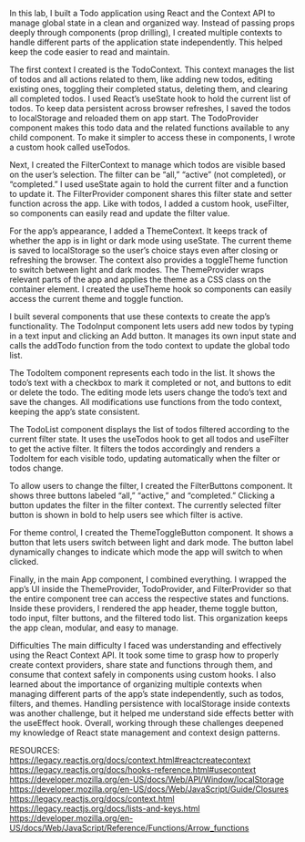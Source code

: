 In this lab, I built a Todo application using React and the Context API to manage global state in a clean and organized way. Instead of passing props deeply through components (prop drilling), I created multiple contexts to handle different parts of the application state independently. This helped keep the code easier to read and maintain.

The first context I created is the TodoContext. This context manages the list of todos and all actions related to them, like adding new todos, editing existing ones, toggling their completed status, deleting them, and clearing all completed todos. I used React’s useState hook to hold the current list of todos. To keep data persistent across browser refreshes, I saved the todos to localStorage and reloaded them on app start. The TodoProvider component makes this todo data and the related functions available to any child component. To make it simpler to access these in components, I wrote a custom hook called useTodos.

Next, I created the FilterContext to manage which todos are visible based on the user’s selection. The filter can be “all,” “active” (not completed), or “completed.” I used useState again to hold the current filter and a function to update it. The FilterProvider component shares this filter state and setter function across the app. Like with todos, I added a custom hook, useFilter, so components can easily read and update the filter value.

For the app’s appearance, I added a ThemeContext. It keeps track of whether the app is in light or dark mode using useState. The current theme is saved to localStorage so the user’s choice stays even after closing or refreshing the browser. The context also provides a toggleTheme function to switch between light and dark modes. The ThemeProvider wraps relevant parts of the app and applies the theme as a CSS class on the container element. I created the useTheme hook so components can easily access the current theme and toggle function.

I built several components that use these contexts to create the app’s functionality. The TodoInput component lets users add new todos by typing in a text input and clicking an Add button. It manages its own input state and calls the addTodo function from the todo context to update the global todo list.

The TodoItem component represents each todo in the list. It shows the todo’s text with a checkbox to mark it completed or not, and buttons to edit or delete the todo. The editing mode lets users change the todo’s text and save the changes. All modifications use functions from the todo context, keeping the app’s state consistent.

The TodoList component displays the list of todos filtered according to the current filter state. It uses the useTodos hook to get all todos and useFilter to get the active filter. It filters the todos accordingly and renders a TodoItem for each visible todo, updating automatically when the filter or todos change.

To allow users to change the filter, I created the FilterButtons component. It shows three buttons labeled “all,” “active,” and “completed.” Clicking a button updates the filter in the filter context. The currently selected filter button is shown in bold to help users see which filter is active.

For theme control, I created the ThemeToggleButton component. It shows a button that lets users switch between light and dark mode. The button label dynamically changes to indicate which mode the app will switch to when clicked.

Finally, in the main App component, I combined everything. I wrapped the app’s UI inside the ThemeProvider, TodoProvider, and FilterProvider so that the entire component tree can access the respective states and functions. Inside these providers, I rendered the app header, theme toggle button, todo input, filter buttons, and the filtered todo list. This organization keeps the app clean, modular, and easy to manage.

Difficulties
The main difficulty I faced was understanding and effectively using the React Context API. It took some time to grasp how to properly create context providers, share state and functions through them, and consume that context safely in components using custom hooks. I also learned about the importance of organizing multiple contexts when managing different parts of the app’s state independently, such as todos, filters, and themes. Handling persistence with localStorage inside contexts was another challenge, but it helped me understand side effects better with the useEffect hook. Overall, working through these challenges deepened my knowledge of React state management and context design patterns.


RESOURCES:
https://legacy.reactjs.org/docs/context.html#reactcreatecontext    
https://legacy.reactjs.org/docs/hooks-reference.html#usecontext   
https://developer.mozilla.org/en-US/docs/Web/API/Window/localStorage    
https://developer.mozilla.org/en-US/docs/Web/JavaScript/Guide/Closures       
https://legacy.reactjs.org/docs/context.html    
https://legacy.reactjs.org/docs/lists-and-keys.html     
https://developer.mozilla.org/en-US/docs/Web/JavaScript/Reference/Functions/Arrow_functions    
